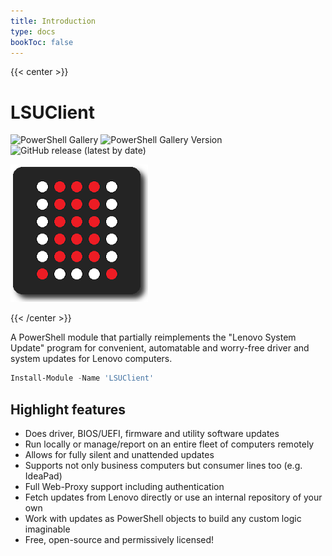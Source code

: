 ```yaml
---
title: Introduction
type: docs
bookToc: false
---
```


{{< center >}}

# LSUClient

![PowerShell Gallery](https://img.shields.io/powershellgallery/dt/LSUClient?label=PowerShell%20Gallery&logo=Powershell&logoColor=FFFFFF&style=flat)
![PowerShell Gallery Version](https://img.shields.io/powershellgallery/v/lsuclient?label=Latest&logo=powershell&logoColor=FFF)
![GitHub release (latest by date)](https://img.shields.io/github/v/release/jantari/lsuclient?label=Latest&logo=github)

![logo](./logo_220px.png)

{{< /center >}}

A PowerShell module that partially reimplements the "Lenovo System Update" program for convenient,
automatable and worry-free driver and system updates for Lenovo computers.

```powershell
Install-Module -Name 'LSUClient'
```

## Highlight features

- Does driver, BIOS/UEFI, firmware and utility software updates
- Run locally or manage/report on an entire fleet of computers remotely
- Allows for fully silent and unattended updates
- Supports not only business computers but consumer lines too (e.g. IdeaPad)
- Full Web-Proxy support including authentication
- Fetch updates from Lenovo directly or use an internal repository of your own
- Work with updates as PowerShell objects to build any custom logic imaginable
- Free, open-source and permissively licensed!
